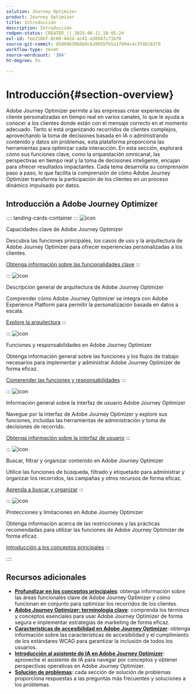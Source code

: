 ```yaml
---
solution: Journey Optimizer
product: Journey Optimizer
title: Introducción
description: Introducción
redpen-status: CREATED_||_2025-08-11_20-05-24
exl-id: fee218bf-8c60-442d-ac41-a3856fc71b70
source-git-commit: d5d6903966b0c62095bfb5a17d94c4c3f4b18379
workflow-type: tm+mt
source-wordcount: '384'
ht-degree: 5%

---
```


# Introducción{#section-overview}

Adobe Journey Optimizer permite a las empresas crear experiencias de cliente personalizadas en tiempo real en varios canales, lo que le ayuda a conocer a los clientes donde están con el mensaje correcto en el momento adecuado. Tanto si está organizando recorridos de clientes complejos, aprovechando la toma de decisiones basada en IA o administrando contenido y datos sin problemas, esta plataforma proporciona las herramientas para optimizar cada interacción. En esta sección, explorará cómo sus funciones clave, como la orquestación omnicanal, las perspectivas en tiempo real y la toma de decisiones inteligente, encajan para ofrecer resultados impactantes. Cada tema desarrolla su comprensión paso a paso, lo que facilita la comprensión de cómo Adobe Journey Optimizer transforma la participación de los clientes en un proceso dinámico impulsado por datos.

## Introducción a Adobe Journey Optimizer

:::: landing-cards-container
:::
![icon](https://cdn.experienceleague.adobe.com/icons/book.svg)

Capacidades clave de Adobe Journey Optimizer

Descubra las funciones principales, los casos de uso y la arquitectura de Adobe Journey Optimizer para ofrecer experiencias personalizadas a los clientes.

[Obtenga información sobre las funcionalidades clave](../using/start/get-started.md)
:::

:::
![icon](https://cdn.experienceleague.adobe.com/icons/code-branch.svg)

Descripción general de arquitectura de Adobe Journey Optimizer

Comprender cómo Adobe Journey Optimizer se integra con Adobe Experience Platform para permitir la personalización basada en datos a escala.

[Explore la arquitectura](../using/start/architecture-concepts-redpen.md)
:::

:::
![icon](https://cdn.experienceleague.adobe.com/icons/list-check.svg)

Funciones y responsabilidades en Adobe Journey Optimizer

Obtenga información general sobre las funciones y los flujos de trabajo necesarios para implementar y administrar Adobe Journey Optimizer de forma eficaz.

[Comprender las funciones y responsabilidades](../using/start/quick-start.md)
:::

:::
![icon](https://cdn.experienceleague.adobe.com/icons/gear.svg)

Información general sobre la interfaz de usuario Adobe Journey Optimizer

Navegue por la interfaz de Adobe Journey Optimizer y explore sus funciones, incluidas las herramientas de administración y toma de decisiones de recorrido.

[Obtenga información sobre la interfaz de usuario](../using/start/user-interface.md)
:::

:::
![icon](https://cdn.experienceleague.adobe.com/icons/circle-play.svg)

Buscar, filtrar y organizar contenido en Adobe Journey Optimizer

Utilice las funciones de búsqueda, filtrado y etiquetado para administrar y organizar los recorridos, las campañas y otros recursos de forma eficaz.

[Aprenda a buscar y organizar](../using/start/search-filter-categorize.md)
:::

:::
![icon](https://cdn.experienceleague.adobe.com/icons/puzzle-piece.svg)

Protecciones y limitaciones en Adobe Journey Optimizer

Obtenga información acerca de las restricciones y las prácticas recomendadas para utilizar las funciones de Adobe Journey Optimizer de forma eficaz.

[Introducción a los conceptos principales](../using/start/guardrails.md)
:::

::::


## Recursos adicionales

- **[Profundizar en los conceptos principales](../using/start/functional-areas-redpen.md)**: obtenga información sobre las áreas funcionales clave de Adobe Journey Optimizer y cómo funcionan en conjunto para optimizar los recorridos de los clientes.
- **[Adobe Journey Optimizer: terminología clave](../using/start/terminology-md-redpen.md)**: comprenda los términos y conceptos esenciales para usar Adobe Journey Optimizer de forma segura e implementar estrategias de marketing de forma eficaz.
- **[Características de accesibilidad en Adobe Journey Optimizer](../using/start/accessibility.md)**: obtenga información sobre las características de accesibilidad y el cumplimiento de los estándares WCAG para garantizar la inclusión de todos los usuarios.
- **[Introducción al asistente de IA en Adobe Journey Optimizer](../using/start/ai-assistant.md)**: aproveche el asistente de IA para navegar por conceptos y obtener perspectivas operativas en Adobe Journey Optimizer.
- **[Solución de problemas](../using/start/troubleshooting.md)**: cada sección de solución de problemas proporciona respuestas a las preguntas más frecuentes y soluciones a los problemas.


